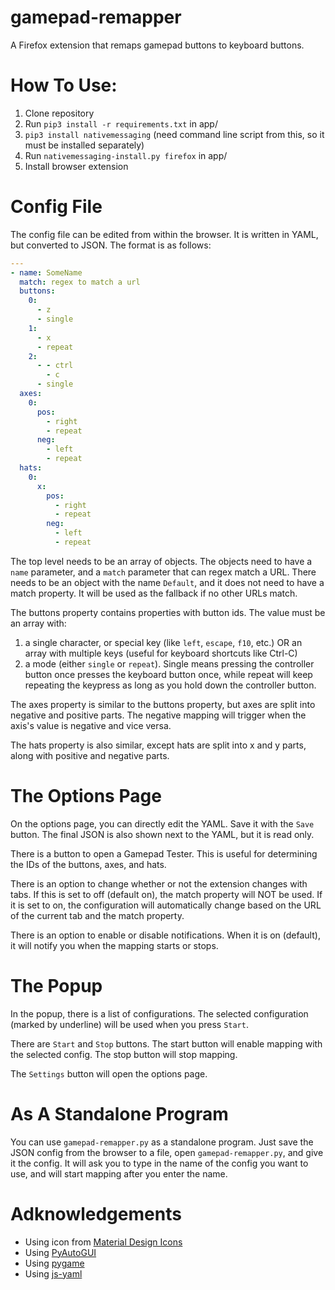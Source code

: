 # gamepad-remapper
A Firefox extension that remaps gamepad buttons to keyboard buttons.

# How To Use:
1. Clone repository
2. Run `pip3 install -r requirements.txt` in app/
3. `pip3 install nativemessaging` (need command line script from this, so it must be installed separately)
4. Run `nativemessaging-install.py firefox` in app/
5. Install browser extension

# Config File
The config file can be edited from within the browser. It is written in YAML, but converted to JSON. The format is as follows:
```yaml
---
- name: SomeName
  match: regex to match a url
  buttons:
    0:
      - z
      - single
    1:
      - x
      - repeat
    2:
      - - ctrl
        - c
      - single
  axes:
    0:
      pos:
        - right
        - repeat
      neg:
        - left
        - repeat
  hats:
    0:
      x:
        pos:
          - right
          - repeat
        neg:
          - left
          - repeat
```
The top level needs to be an array of objects. The objects need to have a `name` parameter, and a `match` parameter that can regex match a URL. There needs to be an object with the name `Default`, and it does not need to have a match property. It will be used as the fallback if no other URLs match.

The buttons property contains properties with button ids. The value must be an array with: 
1. a single character, or special key (like `left`, `escape`, `f10`, etc.) OR an array with multiple keys (useful for keyboard shortcuts like Ctrl-C)
2. a mode (either `single` or `repeat`). Single means pressing the controller button once presses the keyboard button once, while repeat will keep repeating the keypress as long as you hold down the controller button.

The axes property is similar to the buttons property, but axes are split into negative and positive parts. The negative mapping will trigger when the axis's value is negative and vice versa.

The hats property is also similar, except hats are split into x and y parts, along with positive and negative parts.

# The Options Page
On the options page, you can directly edit the YAML. Save it with the `Save` button. The final JSON is also shown next to the YAML, but it is read only.

There is a button to open a Gamepad Tester. This is useful for determining the IDs of the buttons, axes, and hats.

There is an option to change whether or not the extension changes with tabs. If this is set to off (default on), the match property will NOT be used. If it is set to on, the configuration will automatically change based on the URL of the current tab and the match property.

There is an option to enable or disable notifications. When it is on (default), it will notify you when the mapping starts or stops.

# The Popup
In the popup, there is a list of configurations. The selected configuration (marked by underline) will be used when you press `Start`.

There are `Start` and `Stop` buttons. The start button will enable mapping with the selected config. The stop button will stop mapping.

The `Settings` button will open the options page.

# As A Standalone Program
You can use `gamepad-remapper.py` as a standalone program. Just save the JSON config from the browser to a file, open `gamepad-remapper.py`, and give it the config. It will ask you to type in the name of the config you want to use, and will start mapping after you enter the name.

# Adknowledgements
 - Using icon from [Material Design Icons](https://materialdesignicons.com)
 - Using [PyAutoGUI](https://pypi.org/project/PyAutoGUI/)
 - Using [pygame](https://pypi.org/project/pygame/)
 - Using [js-yaml](https://github.com/nodeca/js-yaml)
